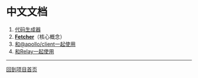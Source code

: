 # 中文文档

1. [代码生成器](generator_zh_CN.md)
2. [**Fetcher**](fetcher/README_zh_CN.md)（核心概念）
3. [和@apollo/client一起使用](apollo_zh_CN.md)
4. [和Relay一起使用](relay_zh_CN.md)

-------
[回到项目首页](https://github.com/babyfish-ct/graphql-ts-client)
